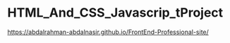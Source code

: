 # HTML_And_CSS_Javascrip_tProject

https://abdalrahman-abdalnasir.github.io/FrontEnd-Professional-site/
